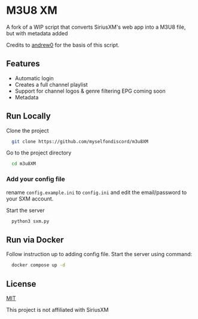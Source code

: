 
# M3U8 XM

A fork of a WIP script that converts SiriusXM's web app into a M3U8 file, but with metadata added


Credits to [andrew0](https://github.com/andrew0) for the basis of this script.

## Features

- Automatic login
- Creates a full channel playlist
- Support for channel logos & genre filtering
EPG coming soon
- Metadata

## Run Locally

Clone the project

```bash
  git clone https://github.com/myselfondiscord/m3u8XM
```

Go to the project directory

```bash
  cd m3u8XM
```

### Add your config file
rename ``config.example.ini`` to ``config.ini`` and edit the email/password to your SXM account.

Start the server

```bash
  python3 sxm.py
```

## Run via Docker

Follow instruction up to adding config file. Start the server using command:

```bash
  docker compose up -d
```

## License

[MIT](https://choosealicense.com/licenses/mit/)

This project is not affiliated with SiriusXM
